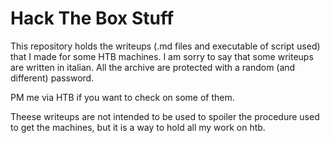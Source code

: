 # Hack The Box Stuff

This repository holds the writeups (.md files and executable of script used) that I made for some HTB machines. I am sorry to say that some writeups are written in italian. All the archive are protected with a random (and different) password. 

PM me via HTB if you want to check on some of them.

Theese writeups are not intended to be used to spoiler the procedure used to get the machines, but it is a way to hold all my work on htb.


<script src="https://www.hackthebox.eu/badge/282797"></script>